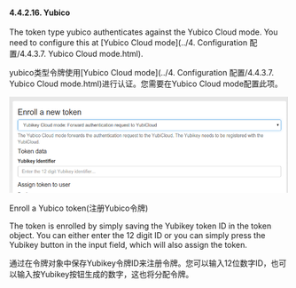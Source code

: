 #### 4.4.2.16. Yubico

The token type yubico authenticates against the Yubico Cloud mode. You need to configure this at [Yubico Cloud mode](../4. Configuration 配置/4.4.3.7. Yubico Cloud mode.html).

yubico类型令牌使用[Yubico Cloud mode](../4. Configuration 配置/4.4.3.7. Yubico Cloud mode.html)进行认证。您需要在Yubico Cloud mode配置此项。

![enroll_yubico](../Contents/enroll_yubico.png)

Enroll a Yubico token(注册Yubico令牌)

The token is enrolled by simply saving the Yubikey token ID in the token object. You can either enter the 12 digit ID or you can simply press the Yubikey button in the input field, which will also assign the token.

通过在令牌对象中保存Yubikey令牌ID来注册令牌。您可以输入12位数字ID，也可以输入按Yubikey按钮生成的数字，这也将分配令牌。